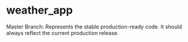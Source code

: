 # weather_app
Master Branch: Represents the stable production-ready code. It should always reflect the current production release.
